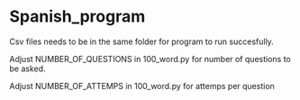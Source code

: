 # Spanish_program

Csv files needs to be in the same folder for program to run succesfully.

Adjust NUMBER_OF_QUESTIONS in 100_word.py for number of questions to be asked.

Adjust NUMBER_OF_ATTEMPS in 100_word.py for attemps per question
